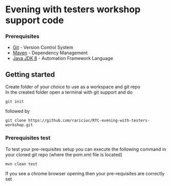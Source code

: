 # Evening with testers workshop support code

### Prerequisites

* [Git](https://git-scm.com/downloads) - Version Control System
* [Maven](https://maven.apache.org/) - Dependency Management
* [Java JDK 8](https://www.oracle.com/java/technologies/javase/javase-jdk8-downloads.html) - Automation Framework Language

## Getting started
Create folder of your choice to use as a workspace and git repo  
In the created folder open a terminal with git support and do
```
git init
```
followed by
```
git clone https://github.com/rariciuc/RTC-evening-with-testers-workshop.git
```
### Prerequisites test
To test your pre-requisites setup you can execute the following command in your cloned git repo (where the pom.xml file is located)
```
mvn clean test
```
If you see a chrome browser opening then your pre-requisites are correctly set
